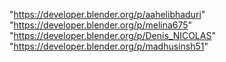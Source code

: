 "https://developer.blender.org/p/aahelibhaduri"
"https://developer.blender.org/p/melina675"
"https://developer.blender.org/p/Denis_NICOLAS"
"https://developer.blender.org/p/madhusinsh51"

